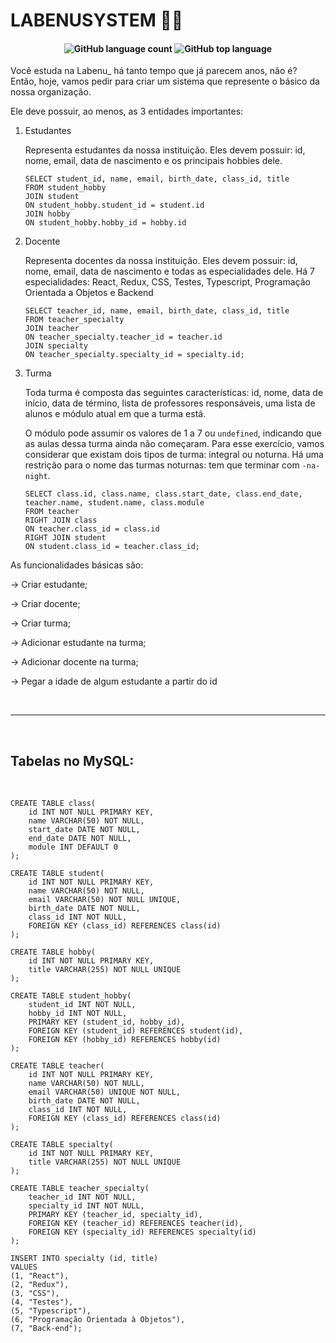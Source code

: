# LABENUSYSTEM 🏦🎲

<h4 align="center">
    <img alt="GitHub language count" src="https://img.shields.io/github/languages/count/future4code/epps-labenu-system2"> <img alt="GitHub top language" src="https://img.shields.io/github/languages/top/future4code/epps-labenu-system2">
</h4>

Você estuda na Labenu_ há tanto tempo que já parecem anos, não é? Então, hoje, vamos pedir para criar um sistema que represente o básico da nossa organização. 

Ele deve possuir, ao menos, as 3 entidades importantes:

1. Estudantes 

    Representa estudantes da nossa instituição. Eles devem possuir: id, nome, email, data de nascimento e os principais hobbies dele. 

    ```
    SELECT student_id, name, email, birth_date, class_id, title
    FROM student_hobby
    JOIN student
    ON student_hobby.student_id = student.id
    JOIN hobby
    ON student_hobby.hobby_id = hobby.id
    ```

2. Docente

    Representa docentes da nossa instituição. Eles devem possuir: id, nome, email, data de nascimento e todas as especialidades dele. Há 7 especialidades: React, Redux, CSS, Testes, Typescript, Programação Orientada a Objetos e Backend

    ```
    SELECT teacher_id, name, email, birth_date, class_id, title 
    FROM teacher_specialty
    JOIN teacher
    ON teacher_specialty.teacher_id = teacher.id
    JOIN specialty
    ON teacher_specialty.specialty_id = specialty.id;
    ```

3. Turma

    Toda turma é composta das seguintes características: id, nome, data de início, data de término, lista de professores responsáveis, uma lista de alunos e módulo atual em que a turma está.

    O módulo pode assumir os valores de 1 a 7 ou `undefined`, indicando que as aulas dessa turma ainda não começaram. Para esse exercício, vamos considerar que existam dois tipos de turma: integral ou noturna. Há uma restrição para o nome das turmas noturnas: tem que terminar com `-na-night`.

    ```
    SELECT class.id, class.name, class.start_date, class.end_date, teacher.name, student.name, class.module 
    FROM teacher
    RIGHT JOIN class
    ON teacher.class_id = class.id
    RIGHT JOIN student
    ON student.class_id = teacher.class_id;
    ```

As funcionalidades básicas são:

→ Criar estudante;

→ Criar docente;

→ Criar turma;

→ Adicionar estudante na turma;

→ Adicionar docente na turma;

→ Pegar a idade de algum estudante a partir do id

<br />
<hr />
<br />

## Tabelas no MySQL:
<br />

```
CREATE TABLE class(
	id INT NOT NULL PRIMARY KEY,
    name VARCHAR(50) NOT NULL,
    start_date DATE NOT NULL,
    end_date DATE NOT NULL,
    module INT DEFAULT 0
);
```

```
CREATE TABLE student( 
	id INT NOT NULL PRIMARY KEY, 
	name VARCHAR(50) NOT NULL, 
	email VARCHAR(50) NOT NULL UNIQUE, 
	birth_date DATE NOT NULL, 
	class_id INT NOT NULL, 
	FOREIGN KEY (class_id) REFERENCES class(id)
);
```

```
CREATE TABLE hobby(
	id INT NOT NULL PRIMARY KEY,
    title VARCHAR(255) NOT NULL UNIQUE
);
```

```
CREATE TABLE student_hobby(
	student_id INT NOT NULL,
    hobby_id INT NOT NULL,
    PRIMARY KEY (student_id, hobby_id),
    FOREIGN KEY (student_id) REFERENCES student(id),
    FOREIGN KEY (hobby_id) REFERENCES hobby(id)
);
```

```
CREATE TABLE teacher( 
	id INT NOT NULL PRIMARY KEY, 
	name VARCHAR(50) NOT NULL, 
	email VARCHAR(50) UNIQUE NOT NULL, 
	birth_date DATE NOT NULL, 
	class_id INT NOT NULL, 
	FOREIGN KEY (class_id) REFERENCES class(id)
);
```

```
CREATE TABLE specialty(
	id INT NOT NULL PRIMARY KEY,
    title VARCHAR(255) NOT NULL UNIQUE
);
```

```
CREATE TABLE teacher_specialty( 
	teacher_id INT NOT NULL,
    specialty_id INT NOT NULL,
    PRIMARY KEY (teacher_id, specialty_id),
    FOREIGN KEY (teacher_id) REFERENCES teacher(id),
    FOREIGN KEY (specialty_id) REFERENCES specialty(id)
);
```

```
INSERT INTO specialty (id, title)
VALUES 
(1, "React"),
(2, "Redux"),
(3, "CSS"),
(4, "Testes"),
(5, "Typescript"),
(6, "Programação Orientada à Objetos"),
(7, "Back-end");
```
